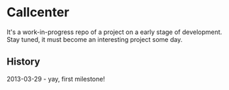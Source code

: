 # Callcenter

It's a work-in-progress repo of a project on a early stage of development. Stay tuned, it must become an interesting project some day.

## History

2013-03-29 - yay, first milestone!
